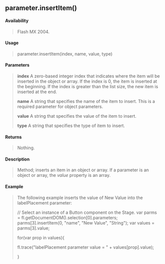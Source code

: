 ## parameter.insertItem()

#### Availability

> Flash MX 2004.

#### Usage

> parameter.insertItem(index, name, value, type)

#### Parameters

> **index** A zero-based integer index that indicates where the item will be inserted in the object or array. If the index is 0, the item is inserted at the beginning. If the index is greater than the list size, the new item is inserted at the end.
>
> **name** A string that specifies the name of the item to insert. This is a required parameter for object parameters.
>
> **value** A string that specifies the value of the item to insert.
>
> **type** A string that specifies the type of item to insert.

#### Returns

> Nothing.

#### Description

> Method; inserts an item in an object or array. If a parameter is an object or array, the *value* property is an array.

#### Example

> The following example inserts the value of New Value into the labelPlacement parameter:
>
> // Select an instance of a Button component on the Stage. var parms = fl.getDocumentDOM().selection\[0\].parameters; parms\[3\].insertItem(0, "name", "New Value", "String"); var values = parms\[3\].value;
>
> for(var prop in values){
>
> fl.trace("labelPlacement parameter value = " + values\[prop\].value);
>
> }
